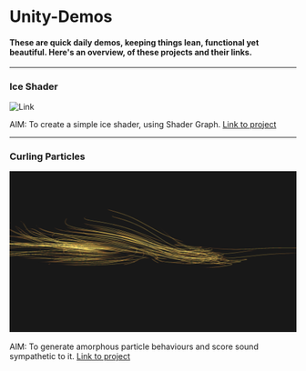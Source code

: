# Unity-Demos

#### These are quick daily demos, keeping things lean, functional yet beautiful. Here's an overview, of these projects and their links.

---

### Ice Shader

![Link](Ice_Shader_01/Recordings/image_001_0001.png)

AIM: To create a simple ice shader, using Shader Graph.
[Link to project](https://github.com/RichieWallett/Unity-Demos/tree/main/Ice_Shader_01)

---

### Curling Particles 

![Link](Particles_Curl_02/Screenshots/00_Screenshot_Par-Cur_2020-10-29.png)

AIM: To generate amorphous particle behaviours and score sound sympathetic to it. [Link to project](https://github.com/RichieWallett/Unity-Demos/tree/main/Particles_Curl_02)
